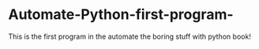 # Automate-Python-first-program-
This is the first program in the automate the boring stuff with python book!
